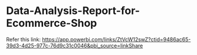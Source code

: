 # Data-Analysis-Report-for-Ecommerce-Shop
Refer this link: https://app.powerbi.com/links/ZtVcW12swZ?ctid=9486ac65-39d3-4d25-977c-76d9c31c0046&pbi_source=linkShare
